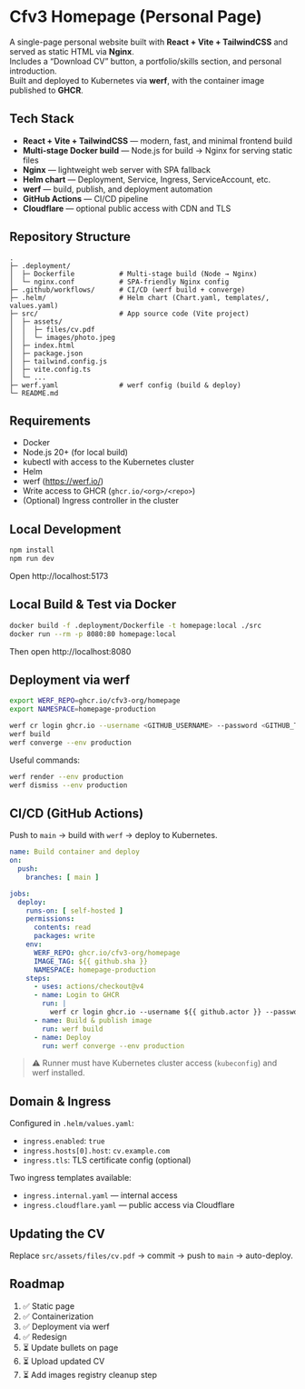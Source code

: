 # Cfv3 Homepage (Personal Page)

A single-page personal website built with **React + Vite + TailwindCSS** and served as static HTML via **Nginx**.  
Includes a “Download CV” button, a portfolio/skills section, and personal introduction.  
Built and deployed to Kubernetes via **werf**, with the container image published to **GHCR**.

## Tech Stack

- **React + Vite + TailwindCSS** — modern, fast, and minimal frontend build
- **Multi-stage Docker build** — Node.js for build → Nginx for serving static files
- **Nginx** — lightweight web server with SPA fallback
- **Helm chart** — Deployment, Service, Ingress, ServiceAccount, etc.
- **werf** — build, publish, and deployment automation
- **GitHub Actions** — CI/CD pipeline
- **Cloudflare** — optional public access with CDN and TLS

## Repository Structure

```
.
├─ .deployment/
│  ├─ Dockerfile           # Multi-stage build (Node → Nginx)
│  └─ nginx.conf           # SPA-friendly Nginx config
├─ .github/workflows/      # CI/CD (werf build + converge)
├─ .helm/                  # Helm chart (Chart.yaml, templates/, values.yaml)
├─ src/                    # App source code (Vite project)
│  ├─ assets/
│  │  ├─ files/cv.pdf
│  │  └─ images/photo.jpeg
│  ├─ index.html
│  ├─ package.json
│  ├─ tailwind.config.js
│  ├─ vite.config.ts
│  └─ ...
├─ werf.yaml               # werf config (build & deploy)
└─ README.md
```

## Requirements

- Docker
- Node.js 20+ (for local build)
- kubectl with access to the Kubernetes cluster
- Helm
- werf (https://werf.io/)
- Write access to GHCR (`ghcr.io/<org>/<repo>`)
- (Optional) Ingress controller in the cluster

## Local Development

```bash
npm install
npm run dev
```

Open http://localhost:5173

## Local Build & Test via Docker

```bash
docker build -f .deployment/Dockerfile -t homepage:local ./src
docker run --rm -p 8080:80 homepage:local
```
Then open http://localhost:8080

## Deployment via werf

```bash
export WERF_REPO=ghcr.io/cfv3-org/homepage
export NAMESPACE=homepage-production

werf cr login ghcr.io --username <GITHUB_USERNAME> --password <GITHUB_TOKEN>
werf build
werf converge --env production
```

Useful commands:
```bash
werf render --env production
werf dismiss --env production
```

## CI/CD (GitHub Actions)

Push to `main` → build with `werf` → deploy to Kubernetes.

```yaml
name: Build container and deploy
on:
  push:
    branches: [ main ]

jobs:
  deploy:
    runs-on: [ self-hosted ]
    permissions:
      contents: read
      packages: write
    env:
      WERF_REPO: ghcr.io/cfv3-org/homepage
      IMAGE_TAG: ${{ github.sha }}
      NAMESPACE: homepage-production
    steps:
      - uses: actions/checkout@v4
      - name: Login to GHCR
        run: |
          werf cr login ghcr.io --username ${{ github.actor }} --password ${{ secrets.GITHUB_TOKEN }}
      - name: Build & publish image
        run: werf build
      - name: Deploy
        run: werf converge --env production
```

> ⚠️ Runner must have Kubernetes cluster access (`kubeconfig`) and werf installed.

## Domain & Ingress

Configured in `.helm/values.yaml`:
- `ingress.enabled`: `true`
- `ingress.hosts[0].host`: `cv.example.com`
- `ingress.tls`: TLS certificate config (optional)

Two ingress templates available:
- `ingress.internal.yaml` — internal access
- `ingress.cloudflare.yaml` — public access via Cloudflare

## Updating the CV

Replace `src/assets/files/cv.pdf` → commit → push to `main` → auto-deploy.

## Roadmap

1. ✅ Static page
2. ✅ Containerization
3. ✅ Deployment via werf
4. ✅ Redesign  
5. ⏳ Update bullets on page
6. ⏳ Upload updated CV
7. ⏳ Add images registry cleanup step